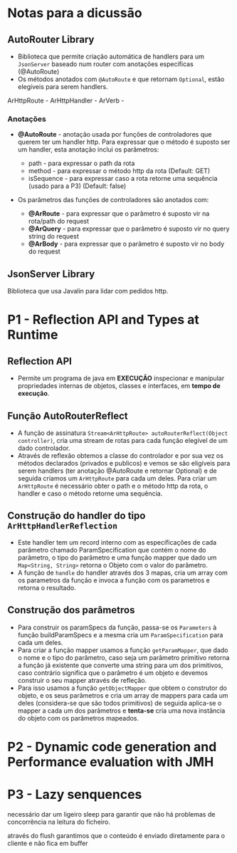 # Notas para a dicussão

## AutoRouter Library

- Biblioteca que permite criação automática de handlers para um `JsonServer` baseado num router com anotações específicas (@AutoRoute)
- Os métodos anotados com `@AutoRoute` e que retornam `Optional`, estão elegíveis para serem handlers.

ArHttpRoute - 
ArHttpHandler - 
ArVerb - 


### Anotações

- **@AutoRoute** - anotação usada por funções de controladores que querem ter um handler http. Para expressar que o método é suposto ser um handler, esta anotação inclui os parâmetros:
  - path - para expressar o path da rota 
  - method - para expressar o método http da rota (Default: GET)
  - isSequence - para expressar caso a rota retorne uma sequência (usado para a P3) (Default: false)

- Os parâmetros das funções de controladores são anotados com:
  - **@ArRoute** - para expressar que o parâmetro é suposto vir na rota/path do request
  - **@ArQuery** - para expressar que o parâmetro é suposto vir no query string do request
  - **@ArBody** - para expressar que o parâmetro é suposto vir no body do request


## JsonServer Library

Biblioteca que usa Javalin para lidar com pedidos http.



# P1 - Reflection API and Types at Runtime

## Reflection API

- Permite um programa de java em **EXECUÇÃO** inspecionar e manipular propriedades internas de objetos, classes e interfaces, em **tempo de execução**.

## Função AutoRouterReflect

- A função de assinatura `Stream<ArHttpRoute> autoRouterReflect(Object controller)`, cria uma stream de rotas para cada função elegível de um dado controlador.
- Através de reflexão obtemos a classe do controlador e por sua vez os métodos declarados (privados e publicos) e vemos se são eligíveis para serem handlers (ter anotação @AutoRoute e retornar Optional) e de seguida criamos um `ArHttpRoute` para cada um deles.
Para criar um `ArHttpRoute` é necessário obter o path e o método http da rota, o handler e caso o método retorne uma sequência.

## Construção do handler do tipo `ArHttpHandlerReflection` 

- Este handler tem um record interno com as específicações de cada parâmetro chamado ParamSpecification que contém o nome do parâmetro, o tipo do parâmetro e uma função mapper que dado um `Map<String, String>` retorna o Objeto com o valor do parâmetro.
- A função de `handle` do handler através dos 3 mapas, cria um array com os parametros da função e invoca a função com os parametros e retorna o resultado.

## Construção dos parâmetros

- Para construir os paramSpecs da função, passa-se os `Parameters` à função buildParamSpecs e a mesma cria um `ParamSpecification` para cada um deles.
- Para criar a função mapper usamos a função `getParamMapper`, que dado o nome e o tipo do parâmetro, caso seja um parâmetro primitivo retorna a função já existente que converte uma string para um dos primitivos, caso contrário significa que o parâmetro é um objeto e devemos construir o seu mapper através de refleção.
- Para isso usamos a função `getObjectMapper` que obtem o construtor do objeto, e os seus parâmetros e cria um array de mappers para cada um deles (considera-se que são todos primitivos) de seguida aplica-se o mapper a cada um dos parâmetros e **tenta-se** cria uma nova instância do objeto com os parâmetros mapeados.

# P2 - Dynamic code generation and Performance evaluation with JMH

# P3 - Lazy senquences

necessário dar um ligeiro sleep para garantir que não há problemas de concorrência na leitura do ficheiro.

através do flush garantimos que o conteúdo é enviado diretamente para o cliente e não fica em buffer


